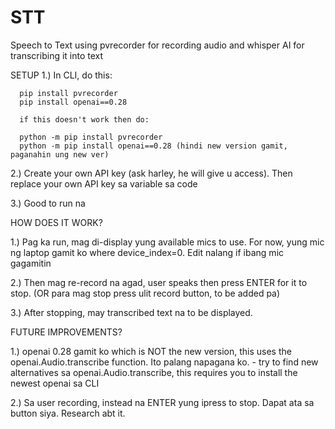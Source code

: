 # STT
Speech to Text using pvrecorder for recording audio and whisper AI for transcribing it into text

SETUP
  1.) In CLI, do this:
  
      pip install pvrecorder
      pip install openai==0.28

      if this doesn't work then do:

      python -m pip install pvrecorder
      python -m pip install openai==0.28 (hindi new version gamit, paganahin ung new ver)
  
  2.) Create your own API key (ask harley, he will give u access). Then replace your own API key sa variable sa code

  3.) Good to run na

HOW DOES IT WORK?

  1.) Pag ka run, mag di-display yung available mics to use. For now, yung mic ng laptop gamit ko where device_index=0. Edit nalang if ibang mic gagamitin
  
  2.) Then mag re-record na agad, user speaks then press ENTER for it to stop. (OR para mag stop press ulit record button, to be added pa)
  
  3.) After stopping, may transcribed text na to be displayed.

FUTURE IMPROVEMENTS?

  1.) openai 0.28 gamit ko which is NOT the new version, this uses the openai.Audio.transcribe function. Ito palang napagana ko. 
      -  try to find new alternatives sa openai.Audio.transcribe, this requires you to install the newest openai sa CLI
      
  2.) Sa user recording, instead na ENTER yung ipress to stop. Dapat ata sa button siya. Research abt it. 
